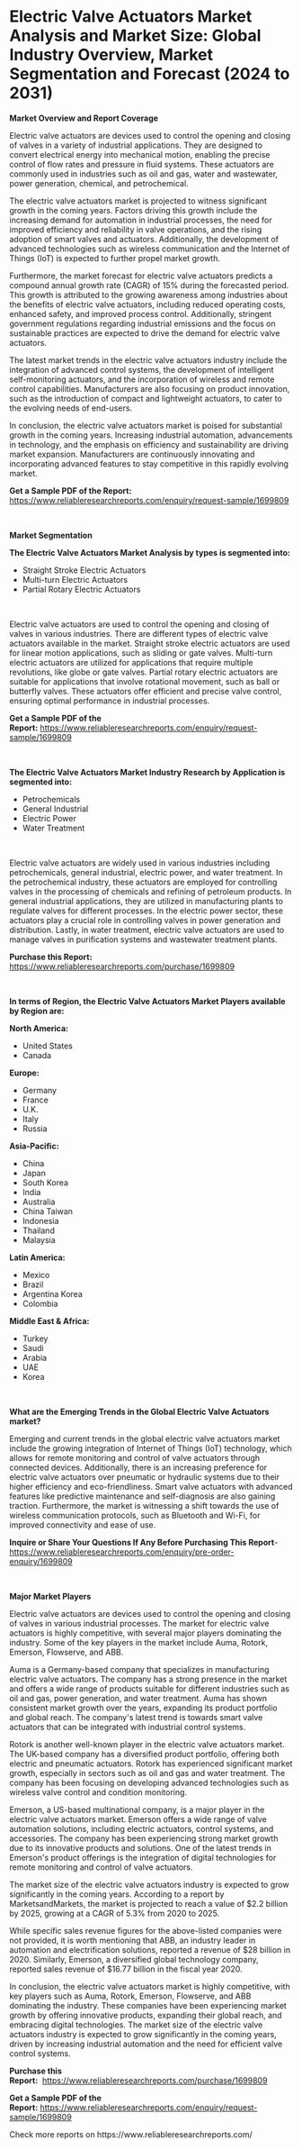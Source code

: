 <p><h1>Electric Valve Actuators Market Analysis and Market Size: Global Industry Overview, Market Segmentation and Forecast (2024 to 2031)</h1></p><p><strong>Market Overview and Report Coverage</strong></p>
<p><p>Electric valve actuators are devices used to control the opening and closing of valves in a variety of industrial applications. They are designed to convert electrical energy into mechanical motion, enabling the precise control of flow rates and pressure in fluid systems. These actuators are commonly used in industries such as oil and gas, water and wastewater, power generation, chemical, and petrochemical.</p><p>The electric valve actuators market is projected to witness significant growth in the coming years. Factors driving this growth include the increasing demand for automation in industrial processes, the need for improved efficiency and reliability in valve operations, and the rising adoption of smart valves and actuators. Additionally, the development of advanced technologies such as wireless communication and the Internet of Things (IoT) is expected to further propel market growth.</p><p>Furthermore, the market forecast for electric valve actuators predicts a compound annual growth rate (CAGR) of 15% during the forecasted period. This growth is attributed to the growing awareness among industries about the benefits of electric valve actuators, including reduced operating costs, enhanced safety, and improved process control. Additionally, stringent government regulations regarding industrial emissions and the focus on sustainable practices are expected to drive the demand for electric valve actuators.</p><p>The latest market trends in the electric valve actuators industry include the integration of advanced control systems, the development of intelligent self-monitoring actuators, and the incorporation of wireless and remote control capabilities. Manufacturers are also focusing on product innovation, such as the introduction of compact and lightweight actuators, to cater to the evolving needs of end-users.</p><p>In conclusion, the electric valve actuators market is poised for substantial growth in the coming years. Increasing industrial automation, advancements in technology, and the emphasis on efficiency and sustainability are driving market expansion. Manufacturers are continuously innovating and incorporating advanced features to stay competitive in this rapidly evolving market.</p></p>
<p><strong>Get a Sample PDF of the Report:</strong> <a href="https://www.reliableresearchreports.com/enquiry/request-sample/1699809">https://www.reliableresearchreports.com/enquiry/request-sample/1699809</a></p>
<p>&nbsp;</p>
<p><strong>Market Segmentation</strong></p>
<p><strong>The Electric Valve Actuators Market Analysis by types is segmented into:</strong></p>
<p><ul><li>Straight Stroke Electric Actuators</li><li>Multi-turn Electric Actuators</li><li>Partial Rotary Electric Actuators</li></ul></p>
<p>&nbsp;</p>
<p><p>Electric valve actuators are used to control the opening and closing of valves in various industries. There are different types of electric valve actuators available in the market. Straight stroke electric actuators are used for linear motion applications, such as sliding or gate valves. Multi-turn electric actuators are utilized for applications that require multiple revolutions, like globe or gate valves. Partial rotary electric actuators are suitable for applications that involve rotational movement, such as ball or butterfly valves. These actuators offer efficient and precise valve control, ensuring optimal performance in industrial processes.</p></p>
<p><strong>Get a Sample PDF of the Report:</strong>&nbsp;<a href="https://www.reliableresearchreports.com/enquiry/request-sample/1699809">https://www.reliableresearchreports.com/enquiry/request-sample/1699809</a></p>
<p>&nbsp;</p>
<p><strong>The Electric Valve Actuators Market Industry Research by Application is segmented into:</strong></p>
<p><ul><li>Petrochemicals</li><li>General Industrial</li><li>Electric Power</li><li>Water Treatment</li></ul></p>
<p>&nbsp;</p>
<p><p>Electric valve actuators are widely used in various industries including petrochemicals, general industrial, electric power, and water treatment. In the petrochemical industry, these actuators are employed for controlling valves in the processing of chemicals and refining of petroleum products. In general industrial applications, they are utilized in manufacturing plants to regulate valves for different processes. In the electric power sector, these actuators play a crucial role in controlling valves in power generation and distribution. Lastly, in water treatment, electric valve actuators are used to manage valves in purification systems and wastewater treatment plants.</p></p>
<p><strong>Purchase this Report:</strong>&nbsp; <a href="https://www.reliableresearchreports.com/purchase/1699809">https://www.reliableresearchreports.com/purchase/1699809</a></p>
<p>&nbsp;</p>
<p><strong>In terms of Region, the Electric Valve Actuators Market Players available by Region are:</strong></p>
<p>
    <p> <strong> North America: </strong>
        <ul>
            <li>United States</li>
            <li>Canada</li>
        </ul>
        </p> 
    <p> <strong> Europe: </strong>
        <ul>
            <li>Germany</li>
            <li>France</li>
            <li>U.K.</li>
            <li>Italy</li>
            <li>Russia</li>
        </ul>
        </p> 
    <p> <strong> Asia-Pacific: </strong>
        <ul>
            <li>China</li>
            <li>Japan</li>
            <li>South Korea</li>
            <li>India</li>
            <li>Australia</li>
            <li>China Taiwan</li>
            <li>Indonesia</li>
            <li>Thailand</li>
            <li>Malaysia</li>
        </ul>
        </p> 
    <p> <strong> Latin America: </strong>
        <ul>
            <li>Mexico</li>
            <li>Brazil</li>
            <li>Argentina Korea</li>
            <li>Colombia</li>
        </ul>
        </p> 
    <p> <strong> Middle East & Africa: </strong>
        <ul>
            <li>Turkey</li>
            <li>Saudi</li>
            <li>Arabia</li>
            <li>UAE</li>
            <li>Korea</li>
        </ul>
    </p>
    </p>
<p>&nbsp;</p>
<p><strong>What are the Emerging Trends in the Global Electric Valve Actuators market?</strong></p>
<p><p>Emerging and current trends in the global electric valve actuators market include the growing integration of Internet of Things (IoT) technology, which allows for remote monitoring and control of valve actuators through connected devices. Additionally, there is an increasing preference for electric valve actuators over pneumatic or hydraulic systems due to their higher efficiency and eco-friendliness. Smart valve actuators with advanced features like predictive maintenance and self-diagnosis are also gaining traction. Furthermore, the market is witnessing a shift towards the use of wireless communication protocols, such as Bluetooth and Wi-Fi, for improved connectivity and ease of use.</p></p>
<p><strong>Inquire or Share Your Questions If Any Before Purchasing This Report</strong>- <a href="https://www.reliableresearchreports.com/enquiry/pre-order-enquiry/1699809">https://www.reliableresearchreports.com/enquiry/pre-order-enquiry/1699809</a></p>
<p>&nbsp;</p>
<p><strong>Major Market Players</strong></p>
<p><p>Electric valve actuators are devices used to control the opening and closing of valves in various industrial processes. The market for electric valve actuators is highly competitive, with several major players dominating the industry. Some of the key players in the market include Auma, Rotork, Emerson, Flowserve, and ABB.</p><p>Auma is a Germany-based company that specializes in manufacturing electric valve actuators. The company has a strong presence in the market and offers a wide range of products suitable for different industries such as oil and gas, power generation, and water treatment. Auma has shown consistent market growth over the years, expanding its product portfolio and global reach. The company's latest trend is towards smart valve actuators that can be integrated with industrial control systems.</p><p>Rotork is another well-known player in the electric valve actuators market. The UK-based company has a diversified product portfolio, offering both electric and pneumatic actuators. Rotork has experienced significant market growth, especially in sectors such as oil and gas and water treatment. The company has been focusing on developing advanced technologies such as wireless valve control and condition monitoring.</p><p>Emerson, a US-based multinational company, is a major player in the electric valve actuators market. Emerson offers a wide range of valve automation solutions, including electric actuators, control systems, and accessories. The company has been experiencing strong market growth due to its innovative products and solutions. One of the latest trends in Emerson's product offerings is the integration of digital technologies for remote monitoring and control of valve actuators.</p><p>The market size of the electric valve actuators industry is expected to grow significantly in the coming years. According to a report by MarketsandMarkets, the market is projected to reach a value of $2.2 billion by 2025, growing at a CAGR of 5.3% from 2020 to 2025.</p><p>While specific sales revenue figures for the above-listed companies were not provided, it is worth mentioning that ABB, an industry leader in automation and electrification solutions, reported a revenue of $28 billion in 2020. Similarly, Emerson, a diversified global technology company, reported sales revenue of $16.77 billion in the fiscal year 2020.</p><p>In conclusion, the electric valve actuators market is highly competitive, with key players such as Auma, Rotork, Emerson, Flowserve, and ABB dominating the industry. These companies have been experiencing market growth by offering innovative products, expanding their global reach, and embracing digital technologies. The market size of the electric valve actuators industry is expected to grow significantly in the coming years, driven by increasing industrial automation and the need for efficient valve control systems.</p></p>
<p><strong>Purchase this Report:</strong>&nbsp;&nbsp;<a href="https://www.reliableresearchreports.com/purchase/1699809">https://www.reliableresearchreports.com/purchase/1699809</a></p>
<p></p>
<p><strong>Get a Sample PDF of the Report:</strong>&nbsp;<a href="https://www.reliableresearchreports.com/enquiry/request-sample/1699809">https://www.reliableresearchreports.com/enquiry/request-sample/1699809</a></p>
<p>Check more reports on https://www.reliableresearchreports.com/</p>